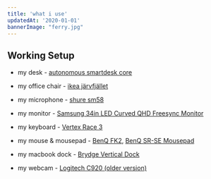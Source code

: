 ```yaml
---
title: 'what i use'
updatedAt: '2020-01-01'
bannerImage: "ferry.jpg"
---
```


## Working Setup

* my desk - [autonomous smartdesk core](https://www.autonomous.ai/?quickview=smartdesk-2-home&category=standing-desks)

* my office chair - [ikea järvfjället](https://www.ikea.com/us/en/p/jaervfjaellet-office-chair-gunnared-dark-gray-60363597/)

* my microphone - [shure sm58](https://www.amazon.com/gp/product/B00015H0X4/ref=ppx_yo_dt_b_search_asin_title?ie=UTF8&psc=1)

* my monitor - [Samsung 34in LED Curved QHD Freesync Monitor](https://www.bestbuy.com/site/samsung-34-led-curved-qhd-freesync-monitor-dvi-displayport-hdmi-usb-white-silver/6293719.p?skuId=6293719)

* my keyboard - [Vertex Race 3](https://mechanicalkeyboards.com/shop/index.php?l=product_detail&p=3917)

* my mouse & mousepad - [BenQ FK2](https://zowie.benq.com/en-us/mouse/fk2-b.html), [BenQ SR-SE Mousepad](https://zowie.benq.com/en-us/mouse-pad/g-sr-se-deep-blue.html)

* my macbook dock - [Brydge Vertical Dock](https://www.brydge.com/products/macbook-vertical-dock)

* my webcam - [Logitech C920 (older version)](https://www.logitech.com/en-us/products/webcams/c920s-pro-hd-webcam.960-001257.html)